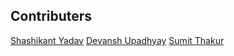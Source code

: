 ## Contributers
[Shashikant Yadav](https://www.linkedin.com/in/shashikant-yadav-ab774119b/)
[Devansh Upadhyay](https://www.linkedin.com/in/devanshupadhyayofficial/)
[Sumit Thakur](https://www.linkedin.com/in/sumit-thakur-089a1a19a/)
